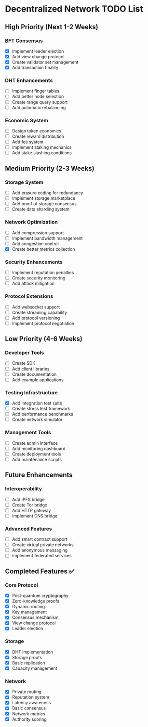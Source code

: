 # Decentralized Network TODO List

## High Priority (Next 1-2 Weeks)

### BFT Consensus
- [x] Implement leader election
- [x] Add view change protocol
- [x] Create validator set management
- [x] Add transaction finality

### DHT Enhancements
- [ ] Implement finger tables
- [ ] Add better node selection
- [ ] Create range query support
- [ ] Add automatic rebalancing

### Economic System
- [ ] Design token economics
- [ ] Create reward distribution
- [ ] Add fee system
- [ ] Implement staking mechanics
- [ ] Add stake slashing conditions

## Medium Priority (2-3 Weeks)

### Storage System
- [ ] Add erasure coding for redundancy
- [ ] Implement storage marketplace
- [ ] Add proof of storage consensus
- [ ] Create data sharding system

### Network Optimization
- [ ] Add compression support
- [ ] Implement bandwidth management
- [ ] Add congestion control
- [x] Create better metrics collection

### Security Enhancements
- [ ] Implement reputation penalties
- [ ] Create security monitoring
- [ ] Add attack mitigation

### Protocol Extensions
- [ ] Add websocket support
- [ ] Create streaming capability
- [ ] Add protocol versioning
- [ ] Implement protocol negotiation

## Low Priority (4-6 Weeks)

### Developer Tools
- [ ] Create SDK
- [ ] Add client libraries
- [ ] Create documentation
- [ ] Add example applications

### Testing Infrastructure
- [x] Add integration test suite
- [ ] Create stress test framework
- [ ] Add performance benchmarks
- [ ] Create network simulator

### Management Tools
- [ ] Create admin interface
- [ ] Add monitoring dashboard
- [ ] Create deployment tools
- [ ] Add maintenance scripts

## Future Enhancements

### Interoperability
- [ ] Add IPFS bridge
- [ ] Create Tor bridge 
- [ ] Add HTTP gateway
- [ ] Implement DNS bridge

### Advanced Features
- [ ] Add smart contract support
- [ ] Create virtual private networks
- [ ] Add anonymous messaging
- [ ] Implement federated services

## Completed Features ✅

### Core Protocol
- [x] Post-quantum cryptography
- [x] Zero-knowledge proofs
- [x] Dynamic routing
- [x] Key management
- [x] Consensus mechanism
- [x] View change protocol
- [x] Leader election

### Storage
- [x] DHT implementation
- [x] Storage proofs
- [x] Basic replication
- [x] Capacity management

### Network
- [x] Private routing
- [x] Reputation system
- [x] Latency awareness
- [x] Basic consensus
- [x] Network metrics
- [x] Authority scoring